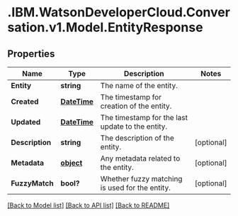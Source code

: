 # .IBM.WatsonDeveloperCloud.Conversation.v1.Model.EntityResponse
## Properties

Name | Type | Description | Notes
------------ | ------------- | ------------- | -------------
**Entity** | **string** | The name of the entity. | 
**Created** | [**DateTime**](DateTime.md) | The timestamp for creation of the entity. | 
**Updated** | [**DateTime**](DateTime.md) | The timestamp for the last update to the entity. | 
**Description** | **string** | The description of the entity. | [optional] 
**Metadata** | [**object**](Object.md) | Any metadata related to the entity. | [optional] 
**FuzzyMatch** | **bool?** | Whether fuzzy matching is used for the entity. | [optional] 

[[Back to Model list]](../README.md#documentation-for-models) [[Back to API list]](../README.md#documentation-for-api-endpoints) [[Back to README]](../README.md)


